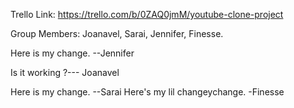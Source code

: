 Trello Link: https://trello.com/b/0ZAQ0jmM/youtube-clone-project

Group Members: Joanavel, Sarai, Jennifer, Finesse.

Here is my change. --Jennifer


Is it working ?--- Joanavel

Here is my change. --Sarai
Here's my lil changeychange. -Finesse

